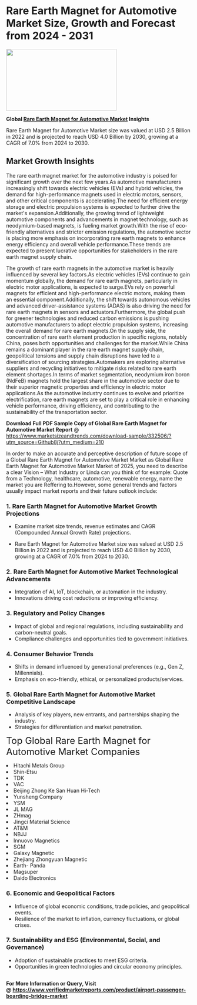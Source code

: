 <H1>Rare Earth Magnet for Automotive Market Size, Growth and Forecast from 2024 - 2031</H1><img class="aligncenter size-medium wp-image-584254" src="https://thirdeyenews.in/wp-content/uploads/2024/09/Global-Market-Research-300x168.jpeg" alt="" width="300" height="168" /><p><strong>Global&nbsp;<a href="https://www.marketsizeandtrends.com/download-sample/332506/?utm_source=Github8j?utm_medium=210">Rare Earth Magnet for Automotive Market</a> Insights</strong></p><p>Rare Earth Magnet for Automotive Market size was valued at USD 2.5 Billion in 2022 and is projected to reach USD 4.0 Billion by 2030, growing at a CAGR of 7.0% from 2024 to 2030.</p><p><h2>Market Growth Insights</h2> <p>The rare earth magnet market for the automotive industry is poised for significant growth over the next few years.As automotive manufacturers increasingly shift towards electric vehicles (EVs) and hybrid vehicles, the demand for high-performance magnets used in electric motors, sensors, and other critical components is accelerating.The need for efficient energy storage and electric propulsion systems is expected to further drive the market's expansion.Additionally, the growing trend of lightweight automotive components and advancements in magnet technology, such as neodymium-based magnets, is fueling market growth.With the rise of eco-friendly alternatives and stricter emission regulations, the automotive sector is placing more emphasis on incorporating rare earth magnets to enhance energy efficiency and overall vehicle performance.These trends are expected to present lucrative opportunities for stakeholders in the rare earth magnet supply chain.</p> <p>The growth of rare earth magnets in the automotive market is heavily influenced by several key factors.As electric vehicles (EVs) continue to gain momentum globally, the demand for rare earth magnets, particularly in electric motor applications, is expected to surge.EVs rely on powerful magnets for efficient and high-performance electric motors, making them an essential component.Additionally, the shift towards autonomous vehicles and advanced driver-assistance systems (ADAS) is also driving the need for rare earth magnets in sensors and actuators.Furthermore, the global push for greener technologies and reduced carbon emissions is pushing automotive manufacturers to adopt electric propulsion systems, increasing the overall demand for rare earth magnets.On the supply side, the concentration of rare earth element production in specific regions, notably China, poses both opportunities and challenges for the market.While China remains a dominant player in the rare earth magnet supply chain, geopolitical tensions and supply chain disruptions have led to a diversification of sourcing strategies.Automakers are exploring alternative suppliers and recycling initiatives to mitigate risks related to rare earth element shortages.In terms of market segmentation, neodymium iron boron (NdFeB) magnets hold the largest share in the automotive sector due to their superior magnetic properties and efficiency in electric motor applications.As the automotive industry continues to evolve and prioritize electrification, rare earth magnets are set to play a critical role in enhancing vehicle performance, driving efficiency, and contributing to the sustainability of the transportation sector.<p><span class=""><strong>Download Full PDF Sample Copy of Global Rare Earth Magnet for Automotive Market Report</strong> @ <a href="https://www.marketsizeandtrends.com/download-sample/332506/?utm_source=Github8j?utm_medium=210" target="_blank">https://www.marketsizeandtrends.com/download-sample/332506/?utm_source=Github8j?utm_medium=210</a></span></p><p>In order to make an accurate and perceptive description of future scope of a Global&nbsp;Rare Earth Magnet for Automotive Market Market as Global&nbsp;Rare Earth Magnet for Automotive Market Market of 2025, you need to describe a clear Vision &ndash; What Industry or Linda can you think of for example: Quote from a Technology, healthcare, automotive, renewable energy, name the market you are Reffering to.However, some general trends and factors usually impact market reports and their future outlook include:</p><h3>1.&nbsp;<strong>Rare Earth Magnet for Automotive Market Growth Projections</strong></h3><ul><li>Examine market size trends, revenue estimates and CAGR (Compounded Annual Growth Rate) projections.</li><li><p>Rare Earth Magnet for Automotive Market size was valued at USD 2.5 Billion in 2022 and is projected to reach USD 4.0 Billion by 2030, growing at a CAGR of 7.0% from 2024 to 2030.</p></li></ul><h3>2.&nbsp;<strong>Rare Earth Magnet for Automotive Market Technological Advancements</strong></h3><ul><li>Integration of AI, IoT, blockchain, or automation in the industry.</li><li>Innovations driving cost reductions or improving efficiency.</li></ul><h3>3.&nbsp;<strong>Regulatory and Policy Changes</strong></h3><ul><li>Impact of global and regional regulations, including sustainability and carbon-neutral goals.</li><li>Compliance challenges and opportunities tied to government initiatives.</li></ul><h3>4.&nbsp;<strong>Consumer Behavior Trends</strong></h3><ul><li>Shifts in demand influenced by generational preferences (e.g., Gen Z, Millennials).</li><li>Emphasis on eco-friendly, ethical, or personalized products/services.</li></ul><h3>5.&nbsp;<strong>Global Rare Earth Magnet for Automotive Market Competitive Landscape</strong></h3><ul><li>Analysis of key players, new entrants, and partnerships shaping the industry.</li><li>Strategies for differentiation and market penetration.</li></ul><p data-pm-slice="1 1 []"><span style="color: inherit; font-family: inherit; font-size: 25px;">Top Global Rare Earth Magnet for Automotive Market Companies</span></p><div class="" data-test-id=""><p><li>Hitachi Metals Group</li><li> Shin-Etsu</li><li> TDK</li><li> VAC</li><li> Beijing Zhong Ke San Huan Hi-Tech</li><li> Yunsheng Company</li><li> YSM</li><li> JL MAG</li><li> ZHmag</li><li> Jingci Material Science</li><li> AT&M</li><li> NBJJ</li><li> Innuovo Magnetics</li><li> SGM</li><li> Galaxy Magnetic</li><li> Zhejiang Zhongyuan Magnetic</li><li> Earth- Panda</li><li> Magsuper</li><li> Daido Electronics</li></p></div><h3>6.&nbsp;<strong>Economic and Geopolitical Factors</strong></h3><ul><li>Influence of global economic conditions, trade policies, and geopolitical events.</li><li>Resilience of the market to inflation, currency fluctuations, or global crises.</li></ul><h3>7.&nbsp;<strong>Sustainability and ESG (Environmental, Social, and Governance)</strong></h3><ul><li>Adoption of sustainable practices to meet ESG criteria.</li><li>Opportunities in green technologies and circular economy principles.</li></ul><h2><strong style="font-size: 14px;">For More Information or Query, Visit @&nbsp;</strong><a style="background-color: #ffffff; font-size: 14px;" href="https://www.marketsizeandtrends.com/report/rare-earth-magnet-for-automotive-market/" target="_blank">https://www.verifiedmarketreports.com/product/airport-passenger-boarding-bridge-market</a></h2>